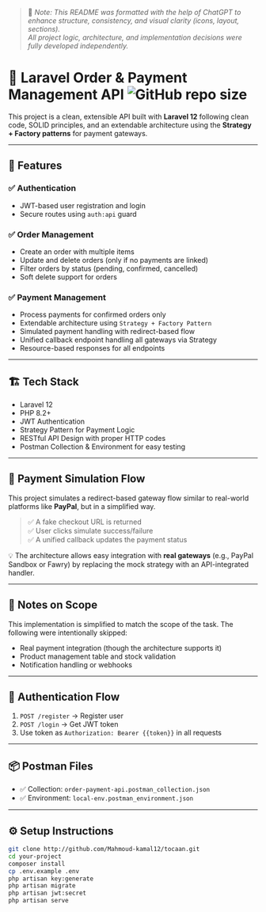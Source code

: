 > 📌 *Note: This README was formatted with the help of ChatGPT to enhance structure, consistency, and visual clarity (icons, layout, sections).  
> All project logic, architecture, and implementation decisions were fully developed independently.*

# 🧾 Laravel Order & Payment Management API ![GitHub repo size](https://img.shields.io/github/repo-size/Mahmoud-kamal12/tocaan?style=flat-square)

This project is a clean, extensible API built with **Laravel 12** following clean code, SOLID principles, and an extendable architecture using the **Strategy + Factory patterns** for payment gateways.

---

## 🚀 Features

### ✅ Authentication
- JWT-based user registration and login
- Secure routes using `auth:api` guard

### ✅ Order Management
- Create an order with multiple items
- Update and delete orders (only if no payments are linked)
- Filter orders by status (pending, confirmed, cancelled)
- Soft delete support for orders

### ✅ Payment Management
- Process payments for confirmed orders only
- Extendable architecture using `Strategy + Factory Pattern`
- Simulated payment handling with redirect-based flow
- Unified callback endpoint handling all gateways via Strategy
- Resource-based responses for all endpoints

---

## 🏗️ Tech Stack

- Laravel 12
- PHP 8.2+
- JWT Authentication
- Strategy Pattern for Payment Logic
- RESTful API Design with proper HTTP codes
- Postman Collection & Environment for easy testing

---

## 🔄 Payment Simulation Flow

This project simulates a redirect-based gateway flow similar to real-world platforms like **PayPal**, but in a simplified way.

> ✅ A fake checkout URL is returned  
> ✅ User clicks simulate success/failure  
> ✅ A unified callback updates the payment status

💡 The architecture allows easy integration with **real gateways** (e.g., PayPal Sandbox or Fawry) by replacing the mock strategy with an API-integrated handler.

---

## 📝 Notes on Scope

This implementation is simplified to match the scope of the task. The following were intentionally skipped:

- Real payment integration (though the architecture supports it)
- Product management table and stock validation
- Notification handling or webhooks

---

## 🔐 Authentication Flow

1. `POST /register` → Register user
2. `POST /login` → Get JWT token
3. Use token as `Authorization: Bearer {{token}}` in all requests

---

## 📦 Postman Files

- ✅ Collection: `order-payment-api.postman_collection.json`
- ✅ Environment: `local-env.postman_environment.json`

---

## ⚙️ Setup Instructions

```bash
git clone http://github.com/Mahmoud-kamal12/tocaan.git
cd your-project
composer install
cp .env.example .env
php artisan key:generate
php artisan migrate
php artisan jwt:secret
php artisan serve
